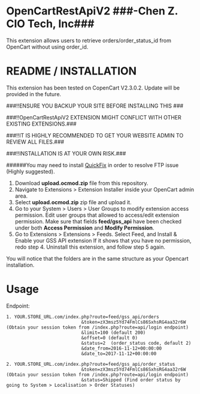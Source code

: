# OpenCartRestApiV2 ###-Chen Z. CIO Tech, Inc### 
				
This extension allows users to retrieve orders/order_status_id from OpenCart without using order_id. 

# README / INSTALLATION  #

This extension has been tested on CopenCart V2.3.0.2. Update will be provided in the future. 

###:bangbang:ENSURE YOU BACKUP YOUR SITE BEFORE INSTALLING THIS ###

###:bangbang:OpenCartRestApiV2 EXTENSION MIGHT CONFLICT WITH OTHER EXISTING EXTENSIONS.###

###:bangbang:IT IS HIGHLY RECOMMENDED TO GET YOUR WEBSITE ADMIN TO REVIEW ALL FILES.###

###:bangbang:INSTALLATION IS AT YOUR OWN RISK.###

######You may need to install [QuickFix](https://www.opencart.com/index.php?route=marketplace/extension/info&extension_id=18892&filter_search=quick+fix) in order to resolve FTP issue (Highly suggested).

1. Download **upload.ocmod.zip** file from this repository. 
2. Navigate to Extensions > Extension Installer inside your OpenCart admin area.
3. Select **upload.ocmod.zip** zip file and upload it.
4. Go to your System > Users > User Groups to modify extension access permission.
   Edit user groups that allowed to access/edit extension permission. 
   Make sure that fields **feed/gss_api** have been checked under both **Access Permission** and **Modify Permission**.
5. Go to Extensions > Extensions > Feeds. Select Feed, and Install & Enable your GSS API extension
   If it shows that you have no permission, redo step 4. Uninstall this extension, and follow step 5 again.  

You will notice that the folders are in the same structure as your Opencart installation.

# Usage #
Endpoint: 
```
1. YOUR.STORE_URL.com/index.php?route=feed/gss_api/orders
							&token=zX3msz5Yd74FmlCs86SxhsRG4aa32r6W (Obtain your session token from /index.php?route=api/login endpoint)
							&limit=100 (default 200)
							&offset=0 (default 0)
							&status=2  (order_status code, default 2)
							&date_from=2016-11-12+00:00:00
							&date_to=2017-11-12+00:00:00

2. YOUR.STORE_URL.com/index.php?route=feed/gss_api/order_status
							&token=zX3msz5Yd74FmlCs86SxhsRG4aa32r6W (Obtain your session token from /index.php?route=api/login endpoint)
							&status=Shipped (Find order status by going to System > Localisation > Order Statuses)
```